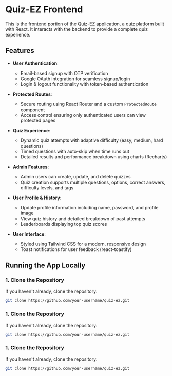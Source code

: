 # Quiz-EZ Frontend

This is the frontend portion of the Quiz-EZ application, a quiz platform built with React. It interacts with the backend to provide a complete quiz experience.

## Features

- **User Authentication**:

  - Email-based signup with OTP verification
  - Google OAuth integration for seamless signup/login
  - Login & logout functionality with token-based authentication

- **Protected Routes**:

  - Secure routing using React Router and a custom `ProtectedRoute` component
  - Access control ensuring only authenticated users can view protected pages

- **Quiz Experience**:

  - Dynamic quiz attempts with adaptive difficulty (easy, medium, hard questions)
  - Timed questions with auto-skip when time runs out
  - Detailed results and performance breakdown using charts (Recharts)

- **Admin Features**:

  - Admin users can create, update, and delete quizzes
  - Quiz creation supports multiple questions, options, correct answers, difficulty levels, and tags

- **User Profile & History**:

  - Update profile information including name, password, and profile image
  - View quiz history and detailed breakdown of past attempts
  - Leaderboards displaying top quiz scores

- **User Interface**:
  - Styled using Tailwind CSS for a modern, responsive design
  - Toast notifications for user feedback (react-toastify)

## Running the App Locally

### 1. Clone the Repository

If you haven't already, clone the repository:

```bash
git clone https://github.com/your-username/quiz-ez.git
```

### 1. Clone the Repository

If you haven't already, clone the repository:

```bash
git clone https://github.com/your-username/quiz-ez.git
```

### 1. Clone the Repository

If you haven't already, clone the repository:

```bash
git clone https://github.com/your-username/quiz-ez.git
```
